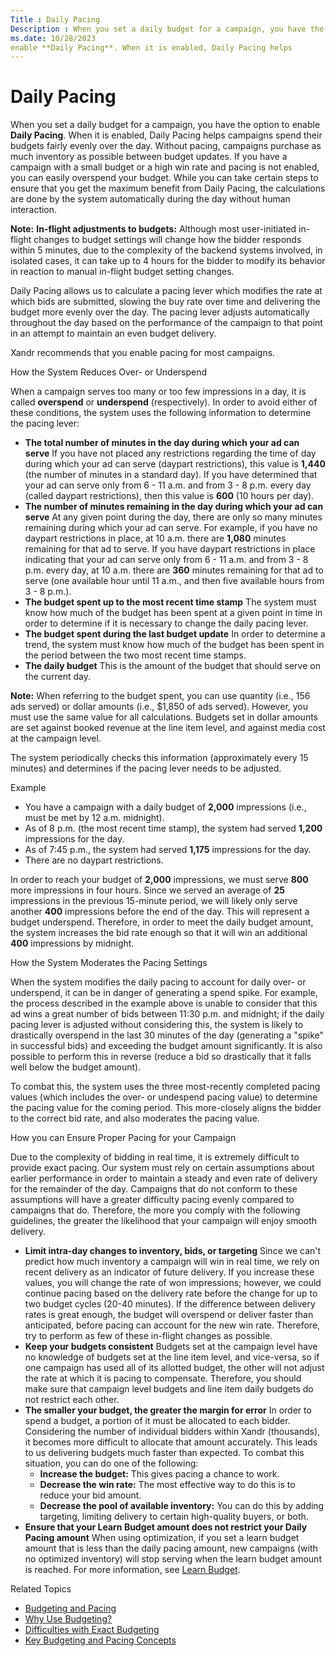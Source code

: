 ```yaml
---
Title : Daily Pacing
Description : When you set a daily budget for a campaign, you have the option to
ms.date: 10/28/2023
enable **Daily Pacing**. When it is enabled, Daily Pacing helps
---
```



# Daily Pacing



When you set a daily budget for a campaign, you have the option to
enable **Daily Pacing**. When it is enabled, Daily Pacing helps
campaigns spend their budgets fairly evenly over the day. Without
pacing, campaigns purchase as much inventory as possible between budget
updates. If you have a campaign with a small budget or a high win rate
and pacing is not enabled, you can easily overspend your budget. While
you can take certain steps to ensure that you get the maximum benefit
from Daily Pacing, the calculations are done by the system automatically
during the day without human interaction.



<b>Note:</b> **In-flight adjustments to
budgets:** Although most user-initiated in-flight changes to budget
settings will change how the bidder responds within 5 minutes, due to
the complexity of the backend systems involved, in isolated cases, it
can take up to 4 hours for the bidder to modify its behavior in reaction
to manual in-flight budget setting changes.



Daily Pacing allows us to calculate a pacing lever which modifies the
rate at which bids are submitted, slowing the buy rate over time and
delivering the budget more evenly over the day. The pacing lever adjusts
automatically throughout the day based on the performance of the
campaign to that point in an attempt to maintain an even budget
delivery.

Xandr recommends that you enable pacing for most
campaigns.

How the System Reduces Over- or Underspend

When a campaign serves too many or too few impressions in a day, it is
called **overspend** or **underspend** (respectively). In order to avoid
either of these conditions, the system uses the following information to
determine the pacing lever:

- **The total number of minutes in the day during which your ad can
  serve** If you have not placed any restrictions regarding the time of
  day during which your ad can serve (daypart restrictions), this value
  is **1,440** (the number of minutes in a standard day). If you have
  determined that your ad can serve only from 6 - 11 a.m. and from 3 - 8
  p.m. every day (called daypart restrictions), then this value is
  **600** (10 hours per day).
- **The number of minutes remaining in the day during which your ad can
  serve** At any given point during the day, there are only so many
  minutes remaining during which your ad can serve. For example, if you
  have no daypart restrictions in place, at 10 a.m. there are **1,080**
  minutes remaining for that ad to serve. If you have daypart
  restrictions in place indicating that your ad can serve only from 6 -
  11 a.m. and from 3 - 8 p.m. every day, at 10 a.m. there are **360**
  minutes remaining for that ad to serve (one available hour until 11
  a.m., and then five available hours from 3 - 8 p.m.).
- **The budget spent up to the most recent time stamp** The system must
  know how much of the budget has been spent at a given point in time in
  order to determine if it is necessary to change the daily pacing
  lever.
- **The budget spent during the last budget update** In order to
  determine a trend, the system must know how much of the budget has
  been spent in the period between the two most recent time stamps.
- **The daily budget** This is the amount of the budget that should
  serve on the current day.



<b>Note:</b> When referring to the budget
spent, you can use quantity (i.e., 156 ads served) or dollar amounts
(i.e., $1,850 of ads served). However, you must use the same value for
all calculations. Budgets set in dollar amounts are set against booked
revenue at the line item level, and against media cost at the campaign
level.



The system periodically checks this information (approximately every 15
minutes) and determines if the pacing lever needs to be adjusted.

Example

- You have a campaign with a daily budget of **2,000** impressions
  (i.e., must be met by 12 a.m. midnight).
- As of 8 p.m. (the most recent time stamp), the system had served
  **1,200** impressions for the day.
- As of 7:45 p.m., the system had served **1,175** impressions for the
  day.
- There are no daypart restrictions.

In order to reach your budget of **2,000** impressions, we must serve
**800** more impressions in four hours. Since we served an average of
**25** impressions in the previous 15-minute period, we will likely only
serve another **400** impressions before the end of the day. This will
represent a budget underspend. Therefore, in order to meet the daily
budget amount, the system increases the bid rate enough so that it will
win an additional **400** impressions by midnight.

How the System Moderates the Pacing Settings

When the system modifies the daily pacing to account for daily over- or
underspend, it can be in danger of generating a spend spike. For
example, the process described in the example above is unable to
consider that this ad wins a great number of bids between 11:30 p.m. and
midnight; if the daily pacing lever is adjusted without considering
this, the system is likely to drastically overspend in the last 30
minutes of the day (generating a "spike" in successful bids) and
exceeding the budget amount significantly. It is also possible to
perform this in reverse (reduce a bid so drastically that it falls well
below the budget amount).

To combat this, the system uses the three most-recently completed pacing
values (which includes the over- or undespend pacing value) to determine
the pacing value for the coming period. This more-closely aligns the
bidder to the correct bid rate, and also moderates the pacing value.

How you can Ensure Proper Pacing for your Campaign

Due to the complexity of bidding in real time, it is extremely difficult
to provide exact pacing. Our system must rely on certain assumptions
about earlier performance in order to maintain a steady and even rate of
delivery for the remainder of the day. Campaigns that do not conform to
these assumptions will have a greater difficulty pacing evenly compared
to campaigns that do. Therefore, the more you comply with the following
guidelines, the greater the likelihood that your campaign will enjoy
smooth delivery.

- **Limit intra-day changes to inventory, bids, or targeting** Since we
  can't predict how much inventory a campaign will win in real time, we
  rely on recent delivery as an indicator of future delivery. If you
  increase these values, you will change the rate of won impressions;
  however, we could continue pacing based on the delivery rate before
  the change for up to two budget cycles (20-40 minutes). If the
  difference between delivery rates is great enough, the budget will
  overspend or deliver faster than anticipated, before pacing can
  account for the new win rate. Therefore, try to perform as few of
  these in-flight changes as possible.
- **Keep your budgets consistent** Budgets set at the campaign level
  have no knowledge of budgets set at the line item level, and
  vice-versa, so if one campaign has used all of its allotted budget,
  the other will not adjust the rate at which it is pacing to
  compensate. Therefore, you should make sure that campaign level
  budgets and line item daily budgets do not restrict each other.
- **The smaller your budget, the greater the margin for error** In order
  to spend a budget, a portion of it must be allocated to each bidder.
  Considering the number of individual bidders within
  Xandr (thousands), it becomes more difficult
  to allocate that amount accurately. This leads to us delivering
  budgets much faster than expected. To combat this situation, you can
  do one of the following:
  - **Increase the budget:** This gives pacing a chance to work.
  - **Decrease the win rate:** The most effective way to do this is to
    reduce your bid amount.
  - **Decrease the pool of available inventory:** You can do this by
    adding targeting, limiting delivery to certain high-quality buyers,
    or both.
- **Ensure that your Learn Budget amount does not restrict your Daily
  Pacing amount** When using optimization, if you set a learn budget
  amount that is less than the daily pacing amount, new campaigns (with
  no optimized inventory) will stop serving when the learn budget amount
  is reached. For more information, see
  <a href="learn-budget.md" class="xref">Learn Budget</a>.

Related Topics

- <a href="budgeting-and-pacing.md" class="xref">Budgeting and
  Pacing</a>
- <a href="why-use-budgeting.md" class="xref">Why Use Budgeting?</a>
- <a href="difficulties-with-exact-budgeting.md"
  class="xref">Difficulties with Exact Budgeting</a>
- <a href="key-budgeting-and-pacing-concepts.md" class="xref">Key
  Budgeting and Pacing Concepts</a>





